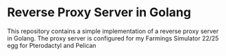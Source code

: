# Reverse Proxy Server in Golang 

This repository contains a simple implementation of a reverse proxy server in Golang. The proxy server is configured for my Farmings Simulator 22/25 egg for Pterodactyl and Pelican
